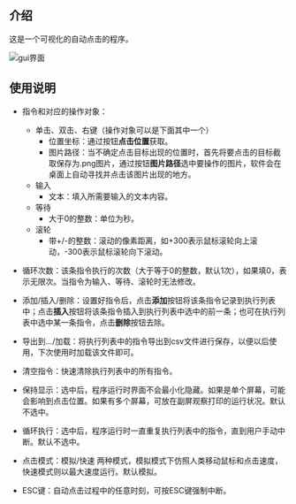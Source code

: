 ## 介绍
这是一个可视化的自动点击的程序。

![gui界面](https://github.com/junnnier/auto_click/blob/main/gui.png)
## 使用说明
- 指令和对应的操作对象：
    - 单击、双击、右键（操作对象可以是下面其中一个）
        - 位置坐标：通过按钮**点击位置**获取。
        - 图片路径：当不确定点击目标出现的位置时，首先将要点击的目标截取保存为.png图片，通过按钮**图片路径**选中要操作的图片，软件会在桌面上自动寻找并点击该图片出现的地方。
    - 输入
        - 文本：填入所需要输入的文本内容。
    - 等待
        - 大于0的整数：单位为秒。
    - 滚轮
        - 带+/-的整数：滚动的像素距离，如+300表示鼠标滚轮向上滚动，-300表示鼠标滚轮向下滚动。

- 循环次数：该条指令执行的次数（大于等于0的整数，默认1次），如果填0，表示无限次。当指令为输入、等待、滚轮时无法修改。

- 添加/插入/删除：设置好指令后，点击**添加**按钮将该条指令记录到执行列表中；点击**插入**按钮将该条指令插入到执行列表中选中的前一条；也可在执行列表中选中某一条指令，点击**删除**按钮去除。

- 导出到.../加载：将执行列表中的指令导出到csv文件进行保存，以便以后使用，下次使用时加载该文件即可。

- 清空指令：快速清除执行列表中的所有指令。

- 保持显示：选中后，程序运行时界面不会最小化隐藏。如果是单个屏幕，可能会影响到点击位置。如果有多个屏幕，可放在副屏观察打印的运行状况。默认不选中。

- 循环执行：选中后，程序运行时一直重复执行列表中的指令，直到用户手动中断。默认不选中。

- 点击模式：模拟/快速 两种模式，模拟模式下仿照人类移动鼠标和点击速度，快速模式则以最大速度运行。默认模拟。

- ESC键：自动点击过程中的任意时刻，可按ESC键强制中断。